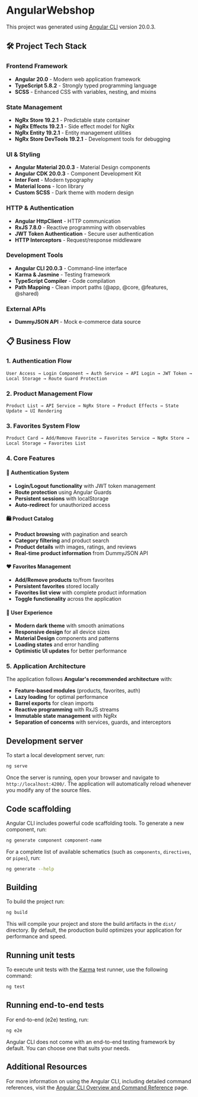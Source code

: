 # AngularWebshop

This project was generated using [Angular CLI](https://github.com/angular/angular-cli) version 20.0.3.

## 🛠️ Project Tech Stack

### Frontend Framework

- **Angular 20.0** - Modern web application framework
- **TypeScript 5.8.2** - Strongly typed programming language
- **SCSS** - Enhanced CSS with variables, nesting, and mixins

### State Management

- **NgRx Store 19.2.1** - Predictable state container
- **NgRx Effects 19.2.1** - Side effect model for NgRx
- **NgRx Entity 19.2.1** - Entity management utilities
- **NgRx Store DevTools 19.2.1** - Development tools for debugging

### UI & Styling

- **Angular Material 20.0.3** - Material Design components
- **Angular CDK 20.0.3** - Component Development Kit
- **Inter Font** - Modern typography
- **Material Icons** - Icon library
- **Custom SCSS** - Dark theme with modern design

### HTTP & Authentication

- **Angular HttpClient** - HTTP communication
- **RxJS 7.8.0** - Reactive programming with observables
- **JWT Token Authentication** - Secure user authentication
- **HTTP Interceptors** - Request/response middleware

### Development Tools

- **Angular CLI 20.0.3** - Command-line interface
- **Karma & Jasmine** - Testing framework
- **TypeScript Compiler** - Code compilation
- **Path Mapping** - Clean import paths (@app, @core, @features, @shared)

### External APIs

- **DummyJSON API** - Mock e-commerce data source

## 📋 Business Flow

### 1. Authentication Flow

```
User Access → Login Component → Auth Service → API Login → JWT Token → Local Storage → Route Guard Protection
```

### 2. Product Management Flow

```
Product List → API Service → NgRx Store → Product Effects → State Update → UI Rendering
```

### 3. Favorites System Flow

```
Product Card → Add/Remove Favorite → Favorites Service → NgRx Store → Local Storage → Favorites List
```

### 4. Core Features

#### 🔐 Authentication System

- **Login/Logout functionality** with JWT token management
- **Route protection** using Angular Guards
- **Persistent sessions** with localStorage
- **Auto-redirect** for unauthorized access

#### 🛍️ Product Catalog

- **Product browsing** with pagination and search
- **Category filtering** and product search
- **Product details** with images, ratings, and reviews
- **Real-time product information** from DummyJSON API

#### ❤️ Favorites Management

- **Add/Remove products** to/from favorites
- **Persistent favorites** stored locally
- **Favorites list view** with complete product information
- **Toggle functionality** across the application

#### 🎨 User Experience

- **Modern dark theme** with smooth animations
- **Responsive design** for all device sizes
- **Material Design** components and patterns
- **Loading states** and error handling
- **Optimistic UI updates** for better performance

### 5. Application Architecture

The application follows **Angular's recommended architecture** with:

- **Feature-based modules** (products, favorites, auth)
- **Lazy loading** for optimal performance
- **Barrel exports** for clean imports
- **Reactive programming** with RxJS streams
- **Immutable state management** with NgRx
- **Separation of concerns** with services, guards, and interceptors

## Development server

To start a local development server, run:

```bash
ng serve
```

Once the server is running, open your browser and navigate to `http://localhost:4200/`. The application will automatically reload whenever you modify any of the source files.

## Code scaffolding

Angular CLI includes powerful code scaffolding tools. To generate a new component, run:

```bash
ng generate component component-name
```

For a complete list of available schematics (such as `components`, `directives`, or `pipes`), run:

```bash
ng generate --help
```

## Building

To build the project run:

```bash
ng build
```

This will compile your project and store the build artifacts in the `dist/` directory. By default, the production build optimizes your application for performance and speed.

## Running unit tests

To execute unit tests with the [Karma](https://karma-runner.github.io) test runner, use the following command:

```bash
ng test
```

## Running end-to-end tests

For end-to-end (e2e) testing, run:

```bash
ng e2e
```

Angular CLI does not come with an end-to-end testing framework by default. You can choose one that suits your needs.

## Additional Resources

For more information on using the Angular CLI, including detailed command references, visit the [Angular CLI Overview and Command Reference](https://angular.dev/tools/cli) page.
